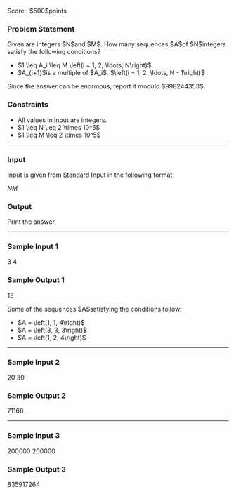 
<div>

<span>

<span>

<p>
Score : $500$points
</p>

<div>

<section>

### **Problem Statement**

<p>
Given are integers $N$and $M$.
How many sequences $A$of $N$integers satisfy the following conditions?
</p>

<ul>

<li>
$1 \leq A_i \leq M \left(i = 1, 2, \ldots, N\right)$
</li>

<li>
$A_{i+1}$is a multiple of $A_i$. $\left(i = 1, 2, \ldots, N - 1\right)$
</li>

</ul>

<p>
Since the answer can be enormous, report it modulo $998244353$.
</p>

</section>

</div>

<div>

<section>

### **Constraints**

<ul>

<li>
All values in input are integers.
</li>

<li>
$1 \leq N \leq 2 \times 10^5$
</li>

<li>
$1 \leq M \leq 2 \times 10^5$
</li>

</ul>

</section>

</div>

---

<div>

<div>

<section>

### **Input**

<p>
Input is given from Standard Input in the following format:
</p>

<div>

$N$$M$
</div>

</section>

</div>

<div>

<section>

### **Output**

<p>
Print the answer.
</p>

</section>

</div>

</div>

---

<div>

<section>

### **Sample Input 1**

<div>

3 4

</div>

</section>

</div>

<div>

<section>

### **Sample Output 1**

<div>

13

</div>

<p>
Some of the sequences $A$satisfying the conditions follow:
</p>

<ul>

<li>
$A = \left(1, 1, 4\right)$
</li>

<li>
$A = \left(3, 3, 3\right)$
</li>

<li>
$A = \left(1, 2, 4\right)$
</li>

</ul>

</section>

</div>

---

<div>

<section>

### **Sample Input 2**

<div>

20 30

</div>

</section>

</div>

<div>

<section>

### **Sample Output 2**

<div>

71166

</div>

</section>

</div>

---

<div>

<section>

### **Sample Input 3**

<div>

200000 200000

</div>

</section>

</div>

<div>

<section>

### **Sample Output 3**

<div>

835917264

</div>

</section>

</div>

</span>

</span>

</div>
